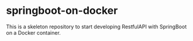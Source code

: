 # springboot-on-docker
This is a skeleton repository to start developing RestfulAPI with SpringBoot on a Docker container.
